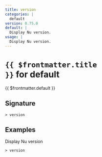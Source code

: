 ```yaml
---
title: version
categories: |
  default
version: 0.75.0
default: |
  Display Nu version.
usage: |
  Display Nu version.
---
```


# <code>{{ $frontmatter.title }}</code> for default

<div class='command-title'>{{ $frontmatter.default }}</div>

## Signature

```> version ```

## Examples

Display Nu version
```shell
> version
```
